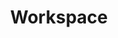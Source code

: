 ---
title: Workspace
description: A collection of products for your workspace.
image:
  src: /images/categories/workspace.jpg
  alt: Workspace
---